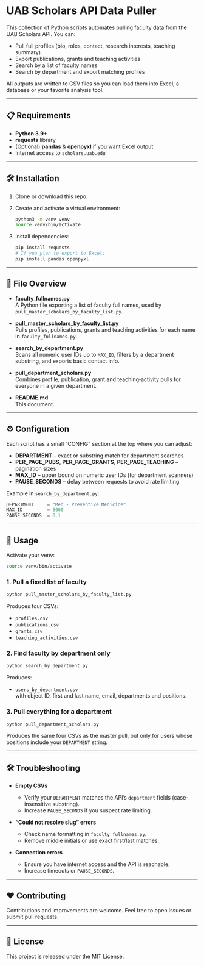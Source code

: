 # UAB Scholars API Data Puller

This collection of Python scripts automates pulling faculty data from the UAB Scholars API. You can:

- Pull full profiles (bio, roles, contact, research interests, teaching summary)  
- Export publications, grants and teaching activities  
- Search by a list of faculty names  
- Search by department and export matching profiles  

All outputs are written to CSV files so you can load them into Excel, a database or your favorite analysis tool.

---

## 📋 Requirements

- **Python 3.9+**  
- **requests** library  
- (Optional) **pandas** & **openpyxl** if you want Excel output  
- Internet access to `scholars.uab.edu`

---

## 🛠 Installation

1. Clone or download this repo.  
2. Create and activate a virtual environment:

   ```bash
   python3 -m venv venv
   source venv/bin/activate
   ```

3. Install dependencies:

   ```bash
   pip install requests
   # If you plan to export to Excel:
   pip install pandas openpyxl
   ```

---

## 📂 File Overview

- **faculty_fullnames.py**  
  A Python file exporting a list of faculty full names, used by `pull_master_scholars_by_faculty_list.py`.

- **pull_master_scholars_by_faculty_list.py**  
  Pulls profiles, publications, grants and teaching activities for each name in `faculty_fullnames.py`.

- **search_by_department.py**  
  Scans all numeric user IDs up to `MAX_ID`, filters by a department substring, and exports basic contact info.

- **pull_department_scholars.py**  
  Combines profile, publication, grant and teaching‐activity pulls for everyone in a given department.

- **README.md**  
  This document.

---

## ⚙️ Configuration

Each script has a small “CONFIG” section at the top where you can adjust:

- **DEPARTMENT** – exact or substring match for department searches  
- **PER_PAGE_PUBS**, **PER_PAGE_GRANTS**, **PER_PAGE_TEACHING** – pagination sizes  
- **MAX_ID** – upper bound on numeric user IDs (for department scanners)  
- **PAUSE_SECONDS** – delay between requests to avoid rate limiting  

Example in `search_by_department.py`:

```python
DEPARTMENT     = "Med - Preventive Medicine"
MAX_ID         = 6000
PAUSE_SECONDS  = 0.1
```

---

## 🚀 Usage

Activate your venv:

```bash
source venv/bin/activate
```

### 1. Pull a fixed list of faculty

```bash
python pull_master_scholars_by_faculty_list.py
```

Produces four CSVs:

- `profiles.csv`  
- `publications.csv`  
- `grants.csv`  
- `teaching_activities.csv`

### 2. Find faculty by department only

```bash
python search_by_department.py
```

Produces:

- `users_by_department.csv`  
  with object ID, first and last name, email, departments and positions.

### 3. Pull everything for a department

```bash
python pull_department_scholars.py
```

Produces the same four CSVs as the master pull, but only for users whose positions include your `DEPARTMENT` string.

---

## 🛠 Troubleshooting

- **Empty CSVs**  
  - Verify your `DEPARTMENT` matches the API’s `department` fields (case-insensitive substring).  
  - Increase `PAUSE_SECONDS` if you suspect rate limiting.

- **“Could not resolve slug” errors**  
  - Check name formatting in `faculty_fullnames.py`.  
  - Remove middle initials or use exact first/last matches.

- **Connection errors**  
  - Ensure you have internet access and the API is reachable.  
  - Increase timeouts or `PAUSE_SECONDS`.

---

## ❤️ Contributing

Contributions and improvements are welcome. Feel free to open issues or submit pull requests.

---

## 📄 License

This project is released under the MIT License.
